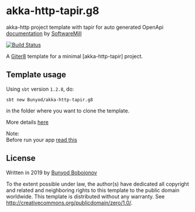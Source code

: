 akka-http-tapir.g8
=================
akka-http project template with tapir for auto generated OpenApi [documentation](https://github.com/softwaremill/tapir) by [SoftwareMill](https://github.com/softwaremill)

[![Build Status](https://travis-ci.org/Bunyod/akka-http-tapir.g8.svg?branch=master)](https://travis-ci.org/Bunyod/scala-seed-bb.g8/)

A [Giter8][g8] template for a minimal [akka-http-tapir] project.

Template usage
--------------
Using `sbt` version `1.2.8`, do:
```
sbt new Bunyod/akka-http-tapir.g8
```
in the folder where you want to clone the template.

More details [here](src/main/g8/README.md)


Note:  
Before run your app [read this](src/main/g8/README.md#known-issues)


License
----------------
Written in 2019 by [Bunyod Bobojonov]

To the extent possible under law, the author(s) have dedicated all copyright and related
and neighboring rights to this template to the public domain worldwide.
This template is distributed without any warranty. See <http://creativecommons.org/publicdomain/zero/1.0/>.

[g8]: http://www.foundweekends.org/giter8/
[Bunyod Bobojonov]: https://github.com/Bunyod
